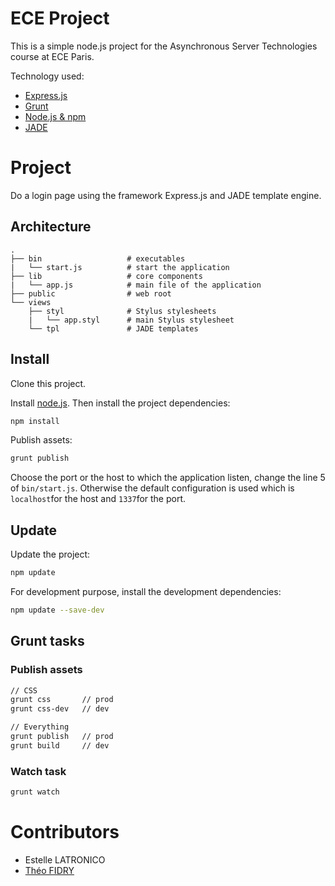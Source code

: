 # ECE Project

This is a simple node.js project for the Asynchronous Server Technologies course at ECE Paris.

Technology used:

* [Express.js](http://expressjs.com/)
* [Grunt](http://gruntjs.com/)
* [Node.js & npm](http://nodejs.org/)
* [JADE](http://jade-lang.com/)

# Project

Do a login page using the framework Express.js and JADE template engine.

## Architecture

```
.
├── bin                   # executables
|   └── start.js          # start the application
├── lib                   # core components
|   └── app.js            # main file of the application
├── public                # web root
└── views
    ├── styl              # Stylus stylesheets
    |   └── app.styl      # main Stylus stylesheet
    └── tpl               # JADE templates
```

## Install

Clone this project.

Install [node.js](http://nodejs.org/). Then install the project dependencies:
```bash
npm install
```

Publish assets:
```bash
grunt publish
```

Choose the port or the host to which the application listen, change the line 5 of ``bin/start.js``. Otherwise the default configuration is used which is ``localhost``for the host and ``1337``for the port.


## Update

Update the project:
```bash
npm update
```

For development purpose, install the development dependencies:
```bash
npm update --save-dev
```

## Grunt tasks

### Publish assets

```bash
// CSS
grunt css       // prod
grunt css-dev   // dev

// Everything
grunt publish   // prod
grunt build     // dev
```

### Watch task
```bash
grunt watch
```

# Contributors

* Estelle LATRONICO
* [Théo FIDRY](https://github.com/theofidry)
